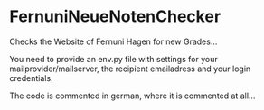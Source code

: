 # FernuniNeueNotenChecker
Checks the Website of Fernuni Hagen for new Grades...

You need to provide an env.py file with settings for your mailprovider/mailserver, the recipient emailadress and your login credentials.

The code is commented in german, where it is commented at all...
